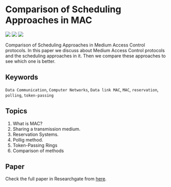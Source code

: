 # Comparison of Scheduling Approaches in MAC

![](https://img.shields.io/badge/year-2023-red)
![](https://img.shields.io/badge/topic-data%20communications-yellowgreen)
![](https://img.shields.io/badge/paper-researchgate-brightgreen)

Comparison of Scheduling Approaches in Medium Access Control protocols. In this paper
we discuss about Medium Access Control protocols and the scheduling approaches in it. Then
we compare these approaches to see which one is better.

## Keywords

```Data Communication```, ```Computer Networks```, ```Data link MAC```, ```MAC```, ```reservation```, ```polling```,
```token-passing```

## Topics

1. What is MAC?
2. Sharing a transmission medium.
3. Reservation Systems.
4. Pollig method.
5. Token-Passing Rings
6. Comparison of methods

## Paper

Check the full paper in Researchgate from [here](https://www.researchgate.net/publication/370817643_Comparison_Of_Scheduling_Approaches_In_Mac_Protocols).
